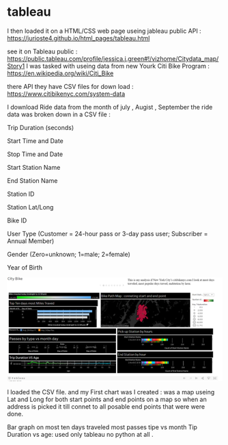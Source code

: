 # tableau
I then loaded it on a HTML/CSS web page useing jableau public API : https://jurioste4.github.io/html_pages/tableau.html

see it on Tableau public : https://public.tableau.com/profile/jessica.j.green#!/vizhome/Citydata_map/Story1
I was tasked with useing data from new Yourk Citi Bike Program : https://en.wikipedia.org/wiki/Citi_Bike

there API they have CSV files for down load : https://www.citibikenyc.com/system-data
 
 I download Ride data from the month of july , Augist , September 
 the ride data was broken down in a CSV file : 
 
 Trip Duration (seconds)
 
Start Time and Date

Stop Time and Date

Start Station Name

End Station Name

Station ID

Station Lat/Long

Bike ID

User Type (Customer = 24-hour pass or 3-day pass user; Subscriber = Annual Member)

Gender (Zero=unknown; 1=male; 2=female)

Year of Birth

![dashbord.png](dashbord.png)

I loaded the CSV file. and my First chart was I created : was a map useing Lat and Long for both start points and end points on a map so when an address is picked it till connet to all posable end points that were were done. 

Bar graph on most ten days traveled
most passes tipe vs month
Tip Duration vs age: 
used only tableau no python at all . 



